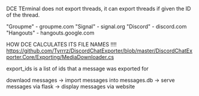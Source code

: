 DCE TErminal does not export threads, it can export threads if given the ID of the thread.


"Groupme" - groupme.com
"Signal" - signal.org
"Discord" - discord.com
"Hangouts" - hangouts.google.com


HOW DCE CALCULATES ITS FILE NAMES !!!! 
https://github.com/Tyrrrz/DiscordChatExporter/blob/master/DiscordChatExporter.Core/Exporting/MediaDownloader.cs


export_ids is a list of ids that a message was exported for


downlaod messages -> import messages into messages.db -> serve messages via flask -> display messages via website